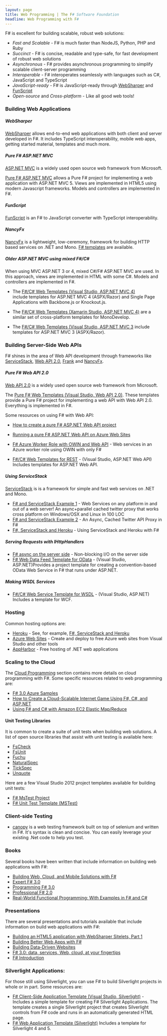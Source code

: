 ```yaml
---
layout: page
title: Web Programming | The F# Software Foundation
headline: Web Programming with F#
---
```


F# is excellent for building scalable, robust web solutions:
 * *Fast and Scalable* - F# is much faster than NodeJS, Python, PHP and Ruby 
 * *Succinct* - F# is concise, readable and type-safe, for fast development of robust web solutions
 * *Asynchronous* - F# provides asynchronous programming to simplify scalable client-server programming
 * *Interoperable* - F# interoperates seamlessly with languages such as C#, JavaScript and TypeScript
 * *JavaScript-ready* - F# is JavaScript-ready through [WebSharper](http://websharper.com) and [FunScript](http://funscript.info/)
 * *Open-source* and *Cross-platform*  - Like all good web tools!

### Building Web Applications

##### WebSharper

[WebSharper](http://www.websharper.com/home) allows end-to-end web applications with both client and server developed in F#. 
It includes TypeScript interoperability, mobile web apps, getting started material, templates and much more.

##### Pure F# ASP.NET MVC

[ASP.NET MVC](http://www.asp.net/mvc) is a widely used open source web framework from Microsoft. 

[Pure F# ASP.NET MVC](http://bloggemdano.blogspot.com/2013/12/a-new-f-aspnet-mvc-5-and-web-api-2.html) 
allows a Pure F# project for implementing a web application with ASP.NET MVC 5.
Views are implemented in HTML5 using modern Javascript frameworks. 
Models and controllers are implemented in F#.

##### FunScript

[FunScript](http://funscript.info/) is an F# to JavaScript converter with TypeScript interoperability.

##### NancyFx

[NancyFx](https://github.com/NancyFx/Nancy) is a lightweight, low-ceremony, framework for building HTTP based services on .NET and Mono. [F# templates](http://bloggemdano.blogspot.com/2013/12/a-few-other-template-additions-and.html) are available.


##### Older ASP.NET MVC using mixed F#/C# 

When using MVC ASP.NET 3 or 4, mixed C#/F# ASP.NET MVC are used. In this approach, views are 
implemented in HTML with some C#. Models and controllers are implemented in F#.

   * The [F#/C# Web Templates (Visual Studio, ASP.NET MVC 4)](http://visualstudiogallery.msdn.microsoft.com/3d2bf938-fc9e-403c-90b3-8de27dc23095)  
   include templates for ASP.NET MVC 4 (ASPX/Razor) and Single Page Applications with Backbone.js or Knockout.js.

   * The [F#/C# Web Templates (Xamarin Studio, ASP.NET MVC 4)](http://bloggemdano.blogspot.de/2012/12/using-new-aspnet-mvc-4-template-in.html) 
   are a similar set of cross-platform templates for MonoDevelop. 

   * The [F#/C# Web Templates (Visual Studio, ASP.NET MVC 3](http://visualstudiogallery.msdn.microsoft.com/f57aa816-e96b-4133-ab5d-9b9b99914ead) 
   include templates for ASP.NET MVC 3 (ASPX/Razor). 

 
### Building Server-Side Web APIs

F# shines in the area of Web API development through frameworks like  [ServiceStack](http://www.servicestack.net/), [Web API 2.0](http://www.asp.net/web-api), [Frank](https://github.com/frank-fs/frank) and
[NancyFx](http://nancyfx.org/).

##### Pure F# Web API 2.0

[Web API 2.0](http://www.asp.net/web-api) is a widely used open source web framework from Microsoft.

The [Pure F# Web Templates (Visual Studio, Web API 2.0)](http://bloggemdano.blogspot.com/2013/12/a-new-f-aspnet-mvc-5-and-web-api-2.html).
These templates provide a Pure F# project for implementing a web API with Web API 2.0.
Everything is implemented in F#.

Some resources on using F# with Web API:

   * [How to create a pure F# ASP.NET Web API project](http://blog.ploeh.dk/2013/08/23/how-to-create-a-pure-f-aspnet-web-api-project/)

   * [Running a pure F# ASP.NET Web API on Azure Web Sites](http://blog.ploeh.dk/2013/08/26/running-a-pure-f-web-api-on-azure-web-sites/)

   * [F# Azure Worker Role with OWIN and Web API](https://github.com/panesofglass/AzureFSharpOwin) - Web services in an Azure worker role using OWIN with only F#

   * [F#/C# Web Templates for REST](http://visualstudiogallery.msdn.microsoft.com/3d2bf938-fc9e-403c-90b3-8de27dc23095) - (Visual Studio, ASP.NET Web API) Includes templates for ASP.NET Web API. 


##### Using ServiceStack

[ServiceStack](https://servicestack.net/) is is a framework for simple and fast web services on .NET and Mono.

 * [F# and ServiceStack Example 1](http://www.servicestack.net/mythz_blog/?p=785) - Web Services on any platform in and out of a web server! An async+parallel cached twitter proxy that works cross platform on Windows/OSX and Linux in 100 LOC
 * [F# and ServiceStack Example 2](http://www.servicestack.net/mythz_blog/?p=811) - An Async, Cached Twitter API Proxy in F#
 * [F#, ServiceStack and Heroku](https://github.com/kunjee17/ServiceStackHeroku) - Using ServiceStack and Heroku with F#

##### Serving Requests with IHttpHandlers 

 * [F# async on the server side](http://lorgonblog.wordpress.com/2010/03/28/f-async-on-the-server-side/) - Non-blocking I/O on the server side
 * [F# Web Data Feed Template for OData](http://visualstudiogallery.msdn.microsoft.com/62042780-c1bb-456a-a552-c7d88d5d7aef) -
    (Visual Studio, ASP.NET)Provides a project template for creating a convention-based OData Web Service in F# that runs under ASP.NET.   

##### Making WSDL Services

 * [F#/C# Web Service Template for WSDL](http://visualstudiogallery.msdn.microsoft.com/279345a4-f189-4d1f-98fe-6b1af322d164) - (Visual Studio, ASP.NET) Includes a template for WCF.

### Hosting

Common hosting options are:
 * [Heroku](http://heroku.com/) - See, for example, [F#, ServiceStack and Heroku](https://github.com/kunjee17/ServiceStackHeroku)
 * [Azure Web Sites](http://www.windowsazure.com/) - Create and deploy to free Azure web sites from Visual Studio and other tools
 * [AppHarbor](http://appharbor.com/) - Free hosting of .NET web applications

### Scaling to the Cloud

The [Cloud Programming](/cloud) section contains more details on cloud programming with F#.
Some specific resources related to web programming are:

 * [F# 3.0 Azure Samples](http://fsharp3sample.codeplex.com/wikipage?Title=AzureSamples)
 * [How to Create a Cloud-Scalable Internet Game Using F#, C#, and ASP.NET](http://blogs.msdn.com/b/fsharpteam/archive/2013/02/05/learn-how-to-create-an-internet-game-using-f-c-and-asp-net.aspx)
 * [Using F# and C# with Amazon EC2 Elastic Map/Reduce](http://atbrox.com/2011/02/07/an-example-of-using-f-and-c-netmono-with-amazons-elastic-mapreduce-hadoop/)

#### Unit Testing Libraries

It is common to create a suite of unit tests when building web solutions. A list of open source 
libraries that assist with unit testing is available here:

 * [FsCheck](http://fscheck.codeplex.com/)
 * [FsUnit](https://github.com/dmohl/FsUnit)
 * [Fuchu](https://github.com/mausch/Fuchu)
 * [NaturalSpec](https://github.com/forki/NaturalSpec)
 * [TickSpec](http://trelford.com/blog/post/TickSpec.aspx)
 * [Unquote](http://code.google.com/p/unquote/)

Here are a few Visual Studio 2012 project templates available for building unit tests:

 * [F# MsTest Project](http://visualstudiogallery.msdn.microsoft.com/51ebe64a-899b-4959-8c24-b0148ed6b264)
 * [F# Unit Test Template (MSTest)](http://visualstudiogallery.msdn.microsoft.com/432eb82c-345e-4502-be56-015fe051a210)

### Client-side Testing

 * [canopy](http://lefthandedgoat.github.io/canopy/) is a web testing framework built on top of selenium and written in F#. It's syntax is clean and concise. You can easily leverage your existing .Net code to help you test.
 
### Books

Several books have been written that include information on building web applications with F#:

 * [Building Web, Cloud, and Mobile Solutions with F#](http://www.amazon.com/Building-Web-Cloud-Mobile-Solutions/dp/1449333761) 
 * [Expert F# 3.0](http://www.amazon.com/Expert-F-3-0-Apress/dp/1430246502/ref=sr_1_2?s=books&ie=UTF8&qid=1353176560&sr=1-2&keywords=F%23)
 * [Programming F# 3.0](http://www.amazon.com/Programming-F-3-0-Chris-Smith/dp/1449320295/ref=sr_1_1?s=books&ie=UTF8&qid=1353176560&sr=1-1&keywords=F%23)
 * [Professional F# 2.0](http://www.amazon.com/Professional-F-2-0-Ted-Neward/dp/047052801X/ref=sr_1_9?s=books&ie=UTF8&qid=1353176560&sr=1-9&keywords=F%23)
 * [Real-World Functional Programming: With Examples in F# and C#](http://www.amazon.com/Real-World-Functional-Programming-Tomas-Petricek/dp/1933988924/ref=sr_1_5?s=books&ie=UTF8&qid=1353176560&sr=1-5&keywords=F%23) 


### Presentations

There are  several presentations and tutorials available that include information on 
build web applications with F#:

 * [Building an HTML5 application with WebSharper Sitelets, Part 1](http://www.developerfusion.com/article/124078/building-an-html5-application-with-websharper-sitelets-part-1/)
 * [Building Better Web Apps with F#](http://bloggemdano.blogspot.com/2012/11/recording-for-building-better-web-apps.html)
 * [Building Data-Driven Websites](http://msdn.microsoft.com/en-us/library/hh273072.aspx)
 * [F# 3.0: data, services, Web, cloud, at your fingertips](http://channel9.msdn.com/Events/Build/BUILD2011/SAC-904T)
 * [F# Introduction](http://skillsmatter.com/podcast/scala/phil-trelford-f-introduction)

### Silverlight Applications: 

For those still using Silverlight, you can use F# to build Silverlight projects 
in whole or in part. Some resources are:

 * [F# Client-Side Application Template (Visual Studio, Silverlight)](http://visualstudiogallery.msdn.microsoft.com/621d86fb-944f-48db-a69c-e73c5521de9d) -
   Includes a simple template for creating F# Silverlight Applications. The template creates a single 
   Silverlight project that creates Silverlight controls from F# code and runs in an automatically generated HTML page.
 * [F# Web Application Template (Silverlight)](http://visualstudiogallery.msdn.microsoft.com/f0e9a557-3fd6-41d9-8518-c1735b382c73)
   Includes a template for Silverlight 4 and 5.
           
           
